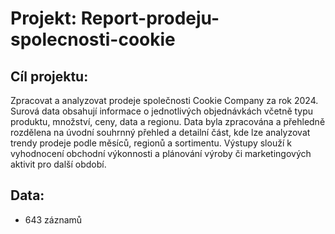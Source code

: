 # Projekt: Report-prodeju-spolecnosti-cookie
## Cíl projektu:
Zpracovat a analyzovat prodeje společnosti Cookie Company za rok 2024. Surová data obsahují informace o jednotlivých objednávkách včetně typu produktu, množství, ceny, data a regionu. Data byla zpracována a přehledně rozdělena na úvodní souhrnný přehled a detailní část, kde lze analyzovat trendy prodeje podle měsíců, regionů a sortimentu. Výstupy slouží k vyhodnocení obchodní výkonnosti a plánování výroby či marketingových aktivit pro další období.

## Data: 
* 643 záznamů
